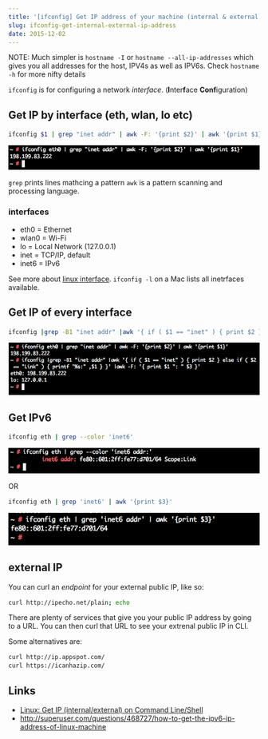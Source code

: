 ```yaml
---
title: '[ifconfig] Get IP address of your machine (internal & external)'
slug: ifconfig-get-internal-external-ip-address
date: 2015-12-02
---
```


<div class="Post-note Post-note--info">
NOTE: Much simpler is <code>hostname -I</code> or <code>hostname --all-ip-addresses</code> which gives you all addresses for the host, IPV4s as well as IPV6s. Check <code>hostname -h</code> for more nifty details
</div>

`ifconfig` is for configuring a network _interface_. (**I**nter**f**ace **Conf**iguration)

## Get IP by interface (eth, wlan, lo etc)

```bash
ifconfig $1 | grep "inet addr" | awk -F: '{print $2}' | awk '{print $1}'
```

![cmd-ifconfig-3](./images/cmd-ifconfig-3.png)

`grep` prints lines mathcing a pattern
`awk` is a pattern scanning and processing language.

### interfaces

- eth0 = Ethernet
- wlan0 = Wi-Fi
- lo = Local Network (127.0.0.1)
- inet = TCP/IP, default
- inet6 = IPv6

See more about [linux interface][interfaces]. `ifconfig -l` on a Mac lists all inetrfaces available.

## Get IP of every interface

```bash
ifconfig |grep -B1 "inet addr" |awk '{ if ( $1 == "inet" ) { print $2 } else if ( $2 == "Link" ) { printf "%s:" ,$1 } }' |awk -F: '{ print $1 ": " $3 }'
```

![cmd-ifconfig-2](./images/cmd-ifconfig-2.png)

## Get IPv6

```bash
ifconfig eth | grep --color 'inet6'
```

![cmd-ifconfig](./images/cmd-ifconfig.png)

OR

```bash
ifconfig eth | grep 'inet6' | awk '{print $3}'
```

![cmd-ifconfig-4](./images/cmd-ifconfig-4.png)

## external IP

You can curl an _endpoint_ for your external public IP, like so:

```bash
curl http://ipecho.net/plain; echo
```

There are plenty of services that give you your public IP address by going to a URL. You can then curl that URL to see your extrenal public IP in CLI.

Some alternatives are:

```bash
curl http://ip.appspot.com/
curl https://icanhazip.com/
```

## Links

- [Linux: Get IP (internal/external) on Command Line/Shell](http://www.if-not-true-then-false.com/2010/linux-get-ip-address/)
- http://superuser.com/questions/468727/how-to-get-the-ipv6-ip-address-of-linux-machine

[interfaces]: https://wiki.openwrt.org/doc/networking/network.interfaces
